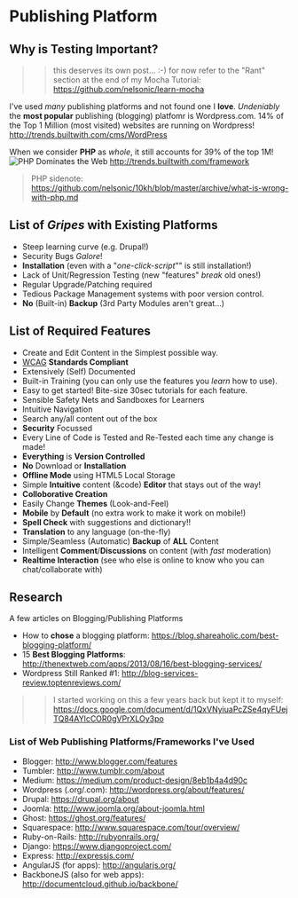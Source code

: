 # Publishing Platform

## Why is Testing Important?

>> this deserves its own post... :-)
> for now refer to the "Rant" section at the end of my Mocha Tutorial:
> https://github.com/nelsonic/learn-mocha

I've used *many* publishing platforms and not found one I **love**.
*Undeniably* the **most popular** publishing (blogging) platfomr is 
Wordpress.com. 14% of the Top 1 Million (most visited) websites are
running on Wordpress! http://trends.builtwith.com/cms/WordPress

When we consider **PHP** as *whole*, it still accounts for 39% of the top 1M!
![PHP Dominates the Web](http://i.imgur.com/i9lokEE.png "PHP Still Dominates!")
http://trends.builtwith.com/framework

> PHP sidenote: https://github.com/nelsonic/10kh/blob/master/archive/what-is-wrong-with-php.md

## List of *Gripes* with Existing Platforms

- Steep learning curve (e.g. Drupal!)
- Security Bugs *Galore*!
- **Installation** (even with a "*one-click-script*"" is still installation!)
- Lack of Unit/Regression Testing (new "features" *break* old ones!)
- Regular Upgrade/Patching required
- Tedious Package Management systems with poor version control.
- **No** (Built-in) **Backup** (3rd Party Modules aren't great...)



## List of Required Features

- Create and Edit Content in the Simplest possible way.
- [WCAG](http://www.w3.org/TR/WCAG/) **Standards Compliant**
- Extensively (Self) Documented
- Built-in Training (you can only use the features you *learn* how to use).
- Easy to get started! Bite-size 30sec tutorials for each feature.
- Sensible Safety Nets and Sandboxes for Learners
- Intuitive Navigation
- Search any/all content out of the box
- **Security** Focussed
- Every Line of Code is Tested and Re-Tested each time any change is made!
- **Everything** is **Version Controlled**
- **No** Download or **Installation**
- **Offline Mode** using HTML5 Local Storage
- Simple **Intuitive** content (&code) **Editor** that stays out of the way!
- **Colloborative Creation**
- Easily Change **Themes** (Look-and-Feel)
- **Mobile** by **Default** (no extra work to make it work on mobile!)
- **Spell Check** with suggestions and dictionary!!
- **Translation** to any language (on-the-fly)
- Simple/Seamless (Automatic) **Backup** of **ALL** Content
- Intelligent **Comment**/**Discussions** on content (with *fast* moderation)
- **Realtime Interaction** (see who else is online to know who you can chat/collaborate with)



## Research

A few articles on Blogging/Publishing Platforms

- How to **chose** a blogging platform: https://blog.shareaholic.com/best-blogging-platform/
- 15 **Best Blogging Platforms**: http://thenextweb.com/apps/2013/08/16/best-blogging-services/
- Wordpress Still Ranked #1: http://blog-services-review.toptenreviews.com/


>> I started working on this a few years back but kept it to myself:
https://docs.google.com/document/d/1QxVNyiuaPcZSe4qyFUejTQ84AYlcCOR0gVPrXLOy3po

### List of Web Publishing Platforms/Frameworks I've Used

- Blogger: http://www.blogger.com/features
- Tumbler: http://www.tumblr.com/about
- Medium: https://medium.com/product-design/8eb1b4a4d90c
- Wordpress (.org/.com): http://wordpress.org/about/features/
- Drupal: https://drupal.org/about
- Joomla: http://www.joomla.org/about-joomla.html
- Ghost: https://ghost.org/features/
- Squarespace: http://www.squarespace.com/tour/overview/
- Ruby-on-Rails: http://rubyonrails.org/
- Django: https://www.djangoproject.com/
- Express: http://expressjs.com/
- AngularJS (for apps): http://angularjs.org/
- BackboneJS (also for web apps): http://documentcloud.github.io/backbone/